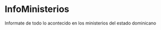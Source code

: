 InfoMinisterios
===============

Informate de todo lo acontecido en los ministerios del estado dominicano
